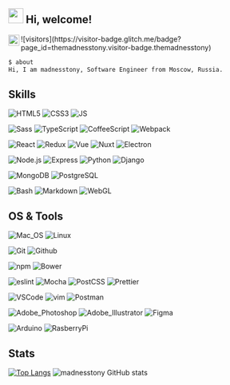 <h2><img src="https://emojis.slackmojis.com/emojis/images/1588315024/8823/hyperkitty.gif?1588315024" width="30" /> Hi, welcome! </h2>

<a href="https://open.spotify.com/user/4uhibj284xvksti7q1x8zmhak?si=rEKNqogvSHuT5bo0Zf6Ing">
  <img align="left" alt="Spotify" width="22px" src="https://raw.githubusercontent.com/peterthehan/peterthehan/master/assets/spotify.svg" />
</a>
![visitors](https://visitor-badge.glitch.me/badge?page_id=themadnesstony.visitor-badge.themadnesstony)

```bash
$ about
Hi, I am madnesstony, Software Engineer from Moscow, Russia.
```

## Skills

![HTML5](https://img.shields.io/badge/-HTML-E35026?logo=html5&style=for-the-badge&logoColor=white)
![CSS3](https://img.shields.io/badge/-Css-1572B6?logo=css3&style=for-the-badge&logoColor=white)
![JS](https://img.shields.io/badge/-JavaScript-F7DF1E?logo=javascript&style=for-the-badge&logoColor=black)

![Sass](https://img.shields.io/badge/-Sass-CC6699?logo=sass&style=for-the-badge&logoColor=white)
![TypeScript](https://img.shields.io/badge/-TypeScript-3178C6?logo=typescript&style=for-the-badge&logoColor=white)
![CoffeeScript](https://img.shields.io/badge/-CoffeeScript-2F2625?logo=coffeescript&style=for-the-badge&logoColor=white)
![Webpack](https://img.shields.io/badge/-Webpack-8DD6F9?logo=webpack&style=for-the-badge&logoColor=black)

![React](https://img.shields.io/badge/-React-61DAFB?logo=react&style=for-the-badge&logoColor=black)
![Redux](https://img.shields.io/badge/-Redux-764ABC?logo=redux&style=for-the-badge&logoColor=white)
![Vue](https://img.shields.io/badge/-Vue-4FC08D?logo=vue.js&style=for-the-badge&logoColor=white)
![Nuxt](https://img.shields.io/badge/-Nuxt-00C58E?logo=nuxt.js&style=for-the-badge&logoColor=white)
![Electron](https://img.shields.io/badge/-Electron-47848F?logo=electron&style=for-the-badge&logoColor=white)

![Node.js](https://img.shields.io/badge/-Node-339933?logo=node.js&style=for-the-badge&logoColor=white)
![Express](https://img.shields.io/badge/-Express-000000?logo=express&style=for-the-badge&logoColor=white)
![Python](https://img.shields.io/badge/-Python-3776AB?logo=python&style=for-the-badge&logoColor=white)
![Django](https://img.shields.io/badge/-Django-092E20?logo=django&style=for-the-badge&logoColor=white)

![MongoDB](https://img.shields.io/badge/-MongoDB-47A248?logo=mongodb&style=for-the-badge&logoColor=white)
![PostgreSQL](https://img.shields.io/badge/-PostgreSQL-336791?logo=postgresql&style=for-the-badge&logoColor=white)

![Bash](https://img.shields.io/badge/-Bash-4EAA25?logo=gnu%20bash&style=for-the-badge&logoColor=white)
![Markdown](https://img.shields.io/badge/-Markdown-000000?logo=markdown&style=for-the-badge&logoColor=white)
![WebGL](https://img.shields.io/badge/-WebGL-990000?logo=webgl&style=for-the-badge&logoColor=white)

## OS & Tools

![Mac_OS](https://img.shields.io/badge/-Mac_OS-999999?logo=Apple&style=for-the-badge&logoColor=white)
![Linux](https://img.shields.io/badge/-Linux-FCC624?logo=Linux&style=for-the-badge&logoColor=black)

![Git](https://img.shields.io/badge/-Git-F05032?logo=Git&style=for-the-badge&logoColor=white)
![Github](https://img.shields.io/badge/-Github-181717?logo=Github&style=for-the-badge&logoColor=white)

![npm](https://img.shields.io/badge/-npm-CB3837?logo=npm&style=for-the-badge&logoColor=white)
![Bower](https://img.shields.io/badge/-bower-EF5734?logo=bower&style=for-the-badge&logoColor=white)

![eslint](https://img.shields.io/badge/-eslint-4B32C3?logo=eslint&style=for-the-badge&logoColor=white)
![Mocha](https://img.shields.io/badge/-Mocha-8D6748?logo=mocha&style=for-the-badge&logoColor=white)
![PostCSS](https://img.shields.io/badge/-PostCSS-DD3A0A?logo=postcss&style=for-the-badge&logoColor=white)
![Prettier](https://img.shields.io/badge/-Prettier-F7B93E?logo=prettier&style=for-the-badge&logoColor=black)

![VSCode](https://img.shields.io/badge/-VSCode-0379CB?logo=Visual%20Studio%20Code&style=for-the-badge&logoColor=white)
![vim](https://img.shields.io/badge/-vim-019733?logo=Vim&style=for-the-badge&logoColor=white)
![Postman](https://img.shields.io/badge/-Postman-FF6C37?logo=postman&style=for-the-badge&logoColor=white)

![Adobe_Photoshop](https://img.shields.io/badge/-Photoshop-31A8FF?logo=adobe%20photoshop&style=for-the-badge&logoColor=white)
![Adobe_Illustrator](https://img.shields.io/badge/-Illustrator-FF9A00?logo=adobe%20illustrator&style=for-the-badge&logoColor=white)
![Figma](https://img.shields.io/badge/-Figma-F24E1E?logo=figma&style=for-the-badge&logoColor=white)

![Arduino](https://img.shields.io/badge/-Arduino-00979D?logo=arduino&style=for-the-badge&logoColor=white)
![RasberryPi](https://img.shields.io/badge/-Raspberry%20Pi-C51A4A?logo=raspberry%20pi&style=for-the-badge&logoColor=white)

## Stats

[![Top Langs](https://github-readme-stats.vercel.app/api/top-langs/?username=themadnesstony&layout=compact&theme=onedark)](https://github.com/themadnesstony)
![madnesstony GitHub stats](https://github-readme-stats.vercel.app/api?username=themadnesstony&show_icons=true&theme=onedark)

